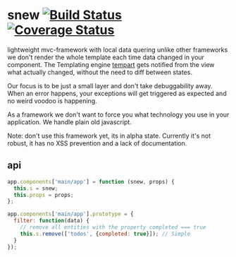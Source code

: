 # snew [![Build Status](https://travis-ci.org/plusgut/snew.svg?branch=v0.4)](https://travis-ci.org/plusgut/snew) [![Coverage Status](https://coveralls.io/repos/github/plusgut/snew/badge.svg?branch=v0.4)](https://coveralls.io/github/plusgut/snew?branch=v0.4)

lightweight mvc-framework with local data quering
unlike other frameworks we don't render the whole template each time
data changed in your component. The Templating engine
[tempart](https://github.com/plusgut/tempart) gets notified from the view what
actually changed, without the need to diff between states.

Our focus is to be just a small layer and don't take debuggability away. When an error happens, your exceptions will get triggered as expected and no weird voodoo is happening.

As a framework we don't want to force you what technology you use in your application. We handle plain old javascript.

Note: don't use this framework yet, its in alpha state. Currently it's not robust, it has no XSS prevention and a lack of documentation.

## api

```js
app.components['main/app'] = function (snew, props) {
  this.s = snew;
  this.props = props;
};

app.components['main/app'].prototype = {
  filter: function(data) {
    // remove all entities with the property completed === true
    this.s.remove(['todos', {completed: true}]); // Simple
  }
});

```
